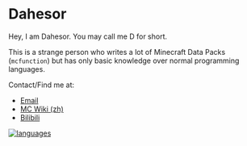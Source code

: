 # Dahesor

Hey, I am Dahesor. You may call me D for short.

This is a strange person who writes a lot of Minecraft Data Packs (`mcfunction`) but has only basic knowledge over normal programming languages.

Contact/Find me at:

* [Email](<dahesor@gmail.com>)
* [MC Wiki (zh)](<https://zh.minecraft.wiki/w/?curid=43323>)
* [Bilibili](<https://space.bilibili.com/436796403>)

[![languages](https://github-readme-stats.vercel.app/api/top-langs/?username=Dahesor&theme=shadow_blue)](https://github.com/anuraghazra/github-readme-stats)